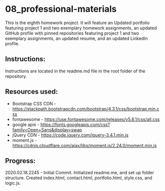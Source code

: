 # 08_professional-materials
This is the eighth homework project. It will feature an Updated portfolio featuring project 1 and two exemplary homework assignments, an updated GitHub profile with pinned repositories featuring project 1 and two exemplary assignments, an updated resume, and an updated LinkedIn profile.

Instructions:
------------
Instructions are located in the readme.md file in the root folder of the repository.


Resources used:
------------
- Bootstrap CSS CDN - https://stackpath.bootstrapcdn.com/bootstrap/4.3.1/css/bootstrap.min.css
- fontawesome       - https://use.fontawesome.com/releases/v5.8.1/css/all.css
- google apis       - https://fonts.googleapis.com/css?family=Open+Sans&display=swap
- jQuery CDN        - https://code.jquery.com/jquery-3.4.1.min.js
- moment.js	    - https://cdnjs.cloudflare.com/ajax/libs/moment.js/2.24.0/moment.min.js

Progress:
------------
2020.02.18.2245 - Initial Commit.  Initialized readme.me, and set up folder structure.  Created index.html, contact.html, portfolio.html, style.css, and logic.js.